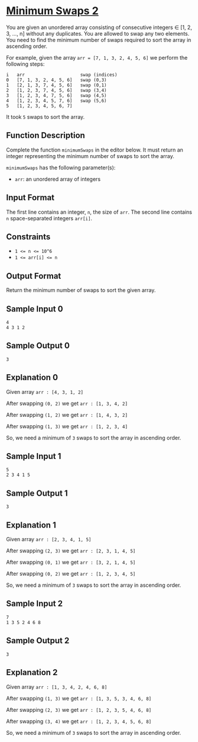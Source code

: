 # [Minimum Swaps 2](https://www.hackerrank.com/challenges/minimum-swaps-2/problem)

You are given an unordered array consisting of consecutive integers ∈ [1, 2, 3, ..., n] without any duplicates. You are allowed to swap any two elements. You need to find the minimum number of swaps required to sort the array in ascending order.

For example, given the array `arr = [7, 1, 3, 2, 4, 5, 6]` we perform the following steps:

```
i   arr                     swap (indices)
0   [7, 1, 3, 2, 4, 5, 6]   swap (0,3)
1   [2, 1, 3, 7, 4, 5, 6]   swap (0,1)
2   [1, 2, 3, 7, 4, 5, 6]   swap (3,4)
3   [1, 2, 3, 4, 7, 5, 6]   swap (4,5)
4   [1, 2, 3, 4, 5, 7, 6]   swap (5,6)
5   [1, 2, 3, 4, 5, 6, 7]
```

It took `5` swaps to sort the array.

## Function Description

Complete the function `minimumSwaps` in the editor below. It must return an integer representing the minimum number of swaps to sort the array.

`minimumSwaps` has the following parameter(s):
* `arr`: an unordered array of integers

## Input Format

The first line contains an integer, `n`, the size of `arr`.
The second line contains `n` space-separated integers `arr[i]`.

## Constraints

* `1 <= n <= 10^6`
* `1 <= arr[i] <= n`

## Output Format

Return the minimum number of swaps to sort the given array.

## Sample Input 0

```
4
4 3 1 2
```

## Sample Output 0

```
3
```

## Explanation 0

Given array `arr : [4, 3, 1, 2]`

After swapping `(0, 2)` we get `arr : [1, 3, 4, 2]`

After swapping `(1, 2)` we get `arr : [1, 4, 3, 2]`

After swapping `(1, 3)` we get `arr : [1, 2, 3, 4]`

So, we need a minimum of `3` swaps to sort the array in ascending order.

## Sample Input 1

```
5
2 3 4 1 5
```

## Sample Output 1

```
3
```

## Explanation 1

Given array `arr : [2, 3, 4, 1, 5]`

After swapping `(2, 3)` we get `arr : [2, 3, 1, 4, 5]`

After swapping `(0, 1)` we get `arr : [3, 2, 1, 4, 5]`

After swapping `(0, 2)` we get `arr : [1, 2, 3, 4, 5]`

So, we need a minimum of `3` swaps to sort the array in ascending order.

## Sample Input 2

```
7
1 3 5 2 4 6 8
```

## Sample Output 2

```
3
```

## Explanation 2

Given array `arr : [1, 3, 4, 2, 4, 6, 8]`

After swapping `(1, 3)` we get `arr : [1, 3, 5, 3, 4, 6, 8]`

After swapping `(2, 3)` we get `arr : [1, 2, 3, 5, 4, 6, 8]`

After swapping `(3, 4)` we get `arr : [1, 2, 3, 4, 5, 6, 8]`

So, we need a minimum of `3` swaps to sort the array in ascending order.